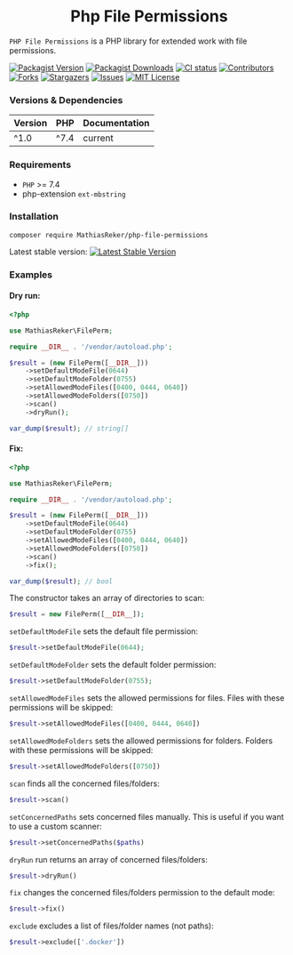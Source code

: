 <h1 align="center">Php File Permissions</h1>

`PHP File Permissions` is a PHP library for extended work with file permissions.

[![Packagist Version](https://img.shields.io/packagist/v/MathiasReker/php-file-permissions.svg)](https://packagist.org/packages/MathiasReker/php-file-permissions)
[![Packagist Downloads](https://img.shields.io/packagist/dt/MathiasReker/php-file-permissions.svg?color=%23ff007f)](https://packagist.org/packages/MathiasReker/php-file-permissions)
[![CI status](https://github.com/MathiasReker/php-file-permissions/actions/workflows/ci.yml/badge.svg?branch=develop)](https://github.com/MathiasReker/php-file-permissions/actions/workflows/ci.yml)
[![Contributors](https://img.shields.io/github/contributors/MathiasReker/blmvuln.svg)](https://github.com/MathiasReker/php-file-permissions/graphs/contributors)
[![Forks](https://img.shields.io/github/forks/MathiasReker/php-file-permissions.svg)](https://github.com/MathiasReker/php-file-permissions/network/members)
[![Stargazers](https://img.shields.io/github/stars/MathiasReker/php-file-permissions.svg)](https://github.com/MathiasReker/php-file-permissions/stargazers)
[![Issues](https://img.shields.io/github/issues/MathiasReker/php-file-permissions.svg)](https://github.com/MathiasReker/php-file-permissions/issues)
[![MIT License](https://img.shields.io/github/license/MathiasReker/php-file-permissions.svg)](https://github.com/MathiasReker/php-file-permissions/blob/develop/LICENSE.txt)

### Versions & Dependencies

| Version | PHP  | Documentation |
|---------|------|---------------|
| ^1.0    | ^7.4 | current       |

### Requirements

- `PHP` >= 7.4
- php-extension `ext-mbstring`

### Installation

`composer require MathiasReker/php-file-permissions`

Latest stable
version: [![Latest Stable Version](https://poser.pugx.org/MathiasReker/php-file-permissions/v/stable)](https://packagist.org/packages/MathiasReker/php-file-permissions)

### Examples

#### Dry run:

```php
<?php

use MathiasReker\FilePerm;

require __DIR__ . '/vendor/autoload.php';

$result = (new FilePerm([__DIR__]))
    ->setDefaultModeFile(0644)
    ->setDefaultModeFolder(0755)
    ->setAllowedModeFiles([0400, 0444, 0640])
    ->setAllowedModeFolders([0750])
    ->scan()
    ->dryRun();

var_dump($result); // string[]
```

#### Fix:

```php
<?php

use MathiasReker\FilePerm;

require __DIR__ . '/vendor/autoload.php';

$result = (new FilePerm([__DIR__]))
    ->setDefaultModeFile(0644)
    ->setDefaultModeFolder(0755)
    ->setAllowedModeFiles([0400, 0444, 0640])
    ->setAllowedModeFolders([0750])
    ->scan()
    ->fix();

var_dump($result); // bool
```

The constructor takes an array of directories to scan:

```php
$result = new FilePerm([__DIR__]);
```

`setDefaultModeFile` sets the default file permission:

```php
$result->setDefaultModeFile(0644);
```

`setDefaultModeFolder` sets the default folder permission:

```php
$result->setDefaultModeFolder(0755);
```

`setAllowedModeFiles` sets the allowed permissions for files. Files with these permissions will be skipped:

```php
$result->setAllowedModeFiles([0400, 0444, 0640])
```

`setAllowedModeFolders` sets the allowed permissions for folders. Folders with these permissions will be skipped:

```php
$result->setAllowedModeFolders([0750])
```

`scan` finds all the concerned files/folders:

```php
$result->scan()
```

`setConcernedPaths` sets concerned files manually. This is useful if you want to use a custom scanner:

```php
$result->setConcernedPaths($paths)
```

`dryRun` run returns an array of concerned files/folders:

```php
$result->dryRun()
```

`fix` changes the concerned files/folders permission to the default mode:

```php
$result->fix()
```

`exclude` excludes a list of files/folder names (not paths):

```php
$result->exclude(['.docker'])
```

